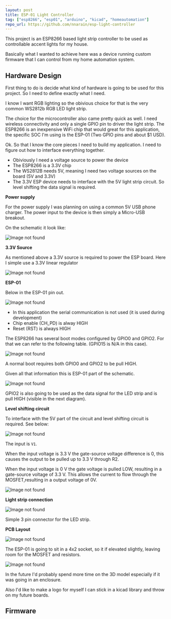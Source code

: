 ```yaml
---
layout: post
title: ESP-01 Light Controller
tag: ["esp8266", "esp01", "arduino", "kicad", "homeautomation"]
repo_url: https://github.com/nnarain/esp-light-controller
---
```


This project is an ESP8266 based light strip controller to be used as controllable accent lights for my house.

Basically what I wanted to achieve here was a device running custom firmware that I can control from my home automation system.

Hardware Design
---------------

First thing to do is decide what kind of hardware is going to be used for this project. So I need to define exactly what I need.

I know I want RGB lighting so the obivious choice for that is the very common WS2812b RGB LED light strip.

The choice for the microcontroller also came pretty quick as well. I need wireless connectivity and only a single GPIO pin to driver the light strip. The ESP8266 is an inexpensive WiFi chip that would great for this application, the specific SOC I'm using is the ESP-01 (Two GPIO pins and about $1 USD).

Ok. So that I know the core pieces I need to build my application. I need to figure out how to interface everything together.

* Obiviously I need a voltage source to power the device
* The ESP8266 is a 3.3V chip
* The WS2812B needs 5V, meaning I need two voltage sources on the board (5V and 3.3V)
* The 3.3V ESP device needs to interface with the 5V light strip circuit. So level shifting the data signal is required.

**Power supply**

For the power supply I was planning on using a common 5V USB phone charger. The power input to the device is then simply a Micro-USB breakout.

On the schematic it look like:

![Image not found](/assets/2019/08/05/usb.png)

**3.3V Source**

As mentioned above a 3.3V source is required to power the ESP board. Here I simple use a 3.3V linear regulator

![Image not found](/assets/2019/08/05/33v.png)

**ESP-01**

Below in the ESP-01 pin out.

![Image not found](/assets/2019/08/05/ESP8266-PINOUT.png)

* In this application the serial communication is not used (it is used during development)
* Chip enable (CH_PD) is alway HIGH
* Reset (RST) is always HIGH

The ESP8266 has several boot modes configured by GPIO0 and GPIO2. For that we can refer to the following table. (GPIO15 is N/A in this case).

![Image not found](/assets/2019/08/05/espbootmode.jpg)

A normal boot requires both GPIO0 and GPIO2 to be pull HIGH.

Given all that information this is ESP-01 part of the schematic.


![Image not found](/assets/2019/08/05/espsch.png)

GPIO2 is also going to be used as the data signal for the LED strip and is pull HIGH (visible in the next diagram).

**Level shifting circuit**

To interface with the 5V part of the circuit and level shifting circuit is required. See below:

![Image not found](/assets/2019/08/05/levelshifter.png)

The input is `V1`.

When the input voltage is 3.3 V the gate-source voltage difference is 0, this causes the output to be pulled up to 3.3 V through R2.

When the input voltage is 0 V the gate voltage is pulled LOW, resulting in a gate-source voltage of 3.3 V. This allows the current to flow through the MOSFET,resulting in a output voltage of 0V.

![Image not found](/assets/2019/08/05/levelshifter2.png)


**Light strip connection**

![Image not found](/assets/2019/08/05/lightstripconnector.png)

Simple 3 pin connector for the LED strip.


**PCB Layout**

![Image not found](/assets/2019/08/05/pcb-layout.png)

The ESP-01 is going to sit in a 4x2 socket, so it if elevated slightly, leaving room for the MOSFET and resistors.

![Image not found](/assets/2019/08/05/3d.png)

In the future I'd probably spend more time on the 3D model especially if it was going in an enclosure.

Also I'd like to make a logo for myself I can stick in a kicad library and throw on my future boards.

Firmware
--------



